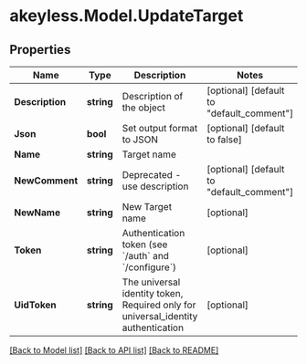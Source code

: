 # akeyless.Model.UpdateTarget

## Properties

Name | Type | Description | Notes
------------ | ------------- | ------------- | -------------
**Description** | **string** | Description of the object | [optional] [default to "default_comment"]
**Json** | **bool** | Set output format to JSON | [optional] [default to false]
**Name** | **string** | Target name | 
**NewComment** | **string** | Deprecated - use description | [optional] [default to "default_comment"]
**NewName** | **string** | New Target name | [optional] 
**Token** | **string** | Authentication token (see &#x60;/auth&#x60; and &#x60;/configure&#x60;) | [optional] 
**UidToken** | **string** | The universal identity token, Required only for universal_identity authentication | [optional] 

[[Back to Model list]](../README.md#documentation-for-models) [[Back to API list]](../README.md#documentation-for-api-endpoints) [[Back to README]](../README.md)


